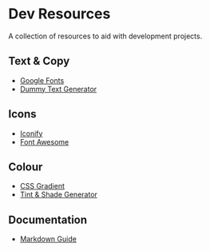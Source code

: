 # Dev Resources

A collection of resources to aid with development projects.

## Text & Copy
- <a href="https://fonts.google.com" target="_blank">Google Fonts</a>
- <a href="https://www.blindtextgenerator.com/lorem-ipsum" target="_blank">Dummy Text Generator</a>

## Icons
- <a href="https://iconify.design" target="_blank">Iconify</a>
- <a href="https://fontawesome.com" target="_blank">Font Awesome</a>

## Colour
- <a href="https://cssgradient.io" target="_blank">CSS Gradient</a>
- <a href="https://maketintsandshades.com" target="_blank">Tint & Shade Generator</a>

## Documentation
- <a href="https://www.markdownguide.org/basic-syntax" target="_blank">Markdown Guide</a>
